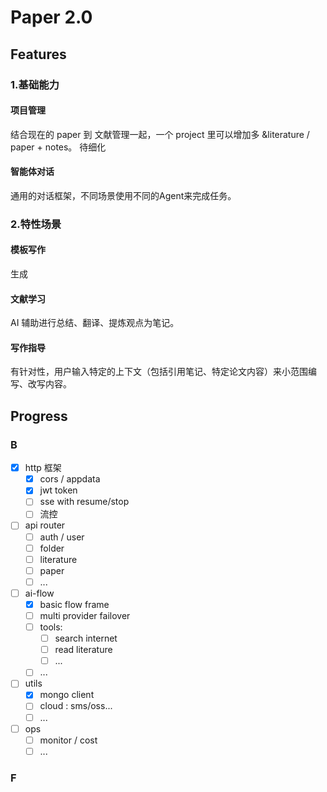 # Paper 2.0

## Features

### 1.基础能力

#### 项目管理

结合现在的 paper 到 文献管理一起，一个 project 里可以增加多 &literature / paper + notes。
待细化

#### 智能体对话

通用的对话框架，不同场景使用不同的Agent来完成任务。

### 2.特性场景

#### 模板写作

生成

#### 文献学习

AI 辅助进行总结、翻译、提炼观点为笔记。

#### 写作指导

有针对性，用户输入特定的上下文（包括引用笔记、特定论文内容）来小范围编写、改写内容。

## Progress

### B

- [x] http 框架
  - [x] cors / appdata
  - [x] jwt token
  - [ ] sse with resume/stop
  - [ ] 流控
- [ ] api router
  - [ ] auth / user
  - [ ] folder
  - [ ] literature
  - [ ] paper
  - [ ] ...
- [ ] ai-flow
  - [x] basic flow frame
  - [ ] multi provider failover
  - [ ] tools:
    - [ ] search internet
    - [ ] read literature
    - [ ] ...
  - [ ] ...
- [ ] utils
  - [x] mongo client
  - [ ] cloud : sms/oss...
  - [ ] ...
- [ ] ops
  - [ ] monitor / cost
  - [ ] ...

### F
